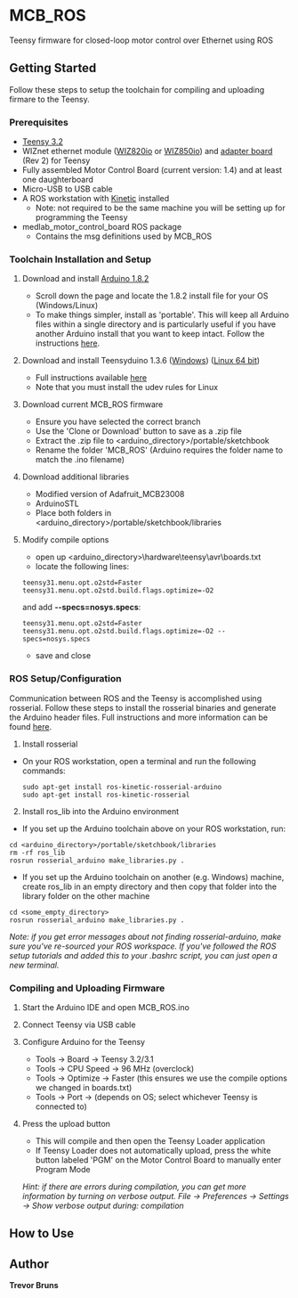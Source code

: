 # MCB_ROS

Teensy firmware for closed-loop motor control over Ethernet using ROS

## Getting Started

Follow these steps to setup the toolchain for compiling and uploading firmare to the Teensy.

### Prerequisites
- [Teensy 3.2](https://www.pjrc.com/store/teensy32.html)
- WIZnet ethernet module ([WIZ820io](http://www.wiznet.co.kr/product-item/wiz820io/) or [WIZ850io](http://www.wiznet.co.kr/product-item/wiz850io/)) and [adapter board](https://www.pjrc.com/store/wiz820_sd_adaptor.html) (Rev 2) for Teensy
- Fully assembled Motor Control Board (current version: 1.4) and at least one daughterboard
- Micro-USB to USB cable
- A ROS workstation with [Kinetic](http://wiki.ros.org/kinetic/Installation) installed
   - Note: not required to be the same machine you will be setting up for programming the Teensy
- medlab_motor_control_board ROS package
   - Contains the msg definitions used by MCB_ROS

### Toolchain Installation and Setup

1. Download and install [Arduino 1.8.2](https://www.arduino.cc/en/Main/OldSoftwareReleases#previous/)  
   - Scroll down the page and locate the 1.8.2 install file for your OS (Windows/Linux)
   - To make things simpler, install as 'portable'. This will keep all Arduino files within a single directory and is particularly useful if you have another Arduino install that you want to keep intact. Follow the instructions [here](https://www.arduino.cc/en/Guide/PortableIDE).

2. Download and install Teensyduino 1.3.6 ([Windows](https://www.pjrc.com/teensy/td_136/TeensyduinoInstall.exe)) ([Linux 64 bit](https://www.pjrc.com/teensy/td_136/TeensyduinoInstall.linux64))  
   - Full instructions available [here](https://www.pjrc.com/teensy/td_download.html)
   - Note that you must install the udev rules for Linux

3. Download current MCB_ROS firmware  
   - Ensure you have selected the correct branch  
   - Use the 'Clone or Download' button to save as a .zip file  
   - Extract the .zip file to <arduino_directory>/portable/sketchbook  
   - Rename the folder 'MCB_ROS' (Arduino requires the folder name to match the .ino filename)  

4. Download additional libraries
   - Modified version of Adafruit_MCB23008
   - ArduinoSTL
   - Place both folders in <arduino_directory>/portable/sketchbook/libraries

5. Modify compile options  
   - open up <arduino_directory>\hardware\teensy\avr\boards.txt
   - locate the following lines:
   ```
   teensy31.menu.opt.o2std=Faster
   teensy31.menu.opt.o2std.build.flags.optimize=-O2
   ```
   and add **--specs=nosys.specs**:
   ```
   teensy31.menu.opt.o2std=Faster
   teensy31.menu.opt.o2std.build.flags.optimize=-O2 --specs=nosys.specs
   ```
   - save and close
### ROS Setup/Configuration
Communication between ROS and the Teensy is accomplished using rosserial. Follow these steps to install the rosserial binaries and generate the Arduino header files. Full instructions and more information can be found [here](http://wiki.ros.org/rosserial_arduino/Tutorials/Arduino%20IDE%20Setup).

1. Install rosserial
- On your ROS workstation, open a terminal and run the following commands: 
   ```
   sudo apt-get install ros-kinetic-rosserial-arduino
   sudo apt-get install ros-kinetic-rosserial
   ```
2. Install ros_lib into the Arduino environment  
- If you set up the Arduino toolchain above on your ROS workstation, run:
```
cd <arduino_directory>/portable/sketchbook/libraries
rm -rf ros_lib
rosrun rosserial_arduino make_libraries.py .
```
- If you set up the Arduino toolchain on another (e.g. Windows) machine, create ros_lib in an empty directory and then copy that folder into the library folder on the other machine
```
cd <some_empty_directory>
rosrun rosserial_arduino make_libraries.py .
```
   *Note: if you get error messages about not finding rosserial-arduino, make sure you've re-sourced your ROS workspace. If you've followed the ROS setup tutorials and added this to your .bashrc script, you can just open a new terminal.*

### Compiling and Uploading Firmware
1. Start the Arduino IDE and open MCB_ROS.ino
2. Connect Teensy via USB cable
3. Configure Arduino for the Teensy
   - Tools -> Board -> Teensy 3.2/3.1
   - Tools -> CPU Speed -> 96 MHz (overclock)
   - Tools -> Optimize -> Faster (this ensures we use the compile options we changed in boards.txt)
   - Tools -> Port -> (depends on OS; select whichever Teensy is connected to)
4. Press the upload button
   - This will compile and then open the Teensy Loader application
   - If Teensy Loader does not automatically upload, press the white button labeled 'PGM' on the Motor Control Board to manually enter Program Mode  

   *Hint: if there are errors during compilation, you can get more information by turning on verbose output. File -> Preferences -> Settings -> Show verbose output during: compilation*

## How to Use


## Author
**Trevor Bruns**
